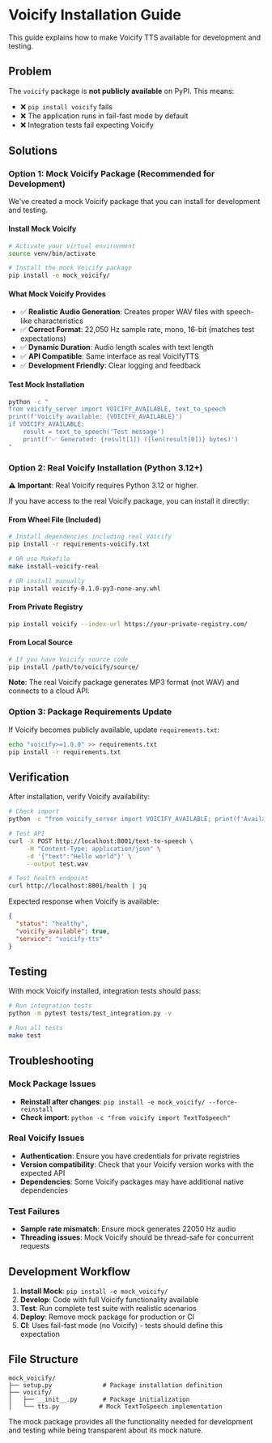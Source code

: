 # Voicify Installation Guide

This guide explains how to make Voicify TTS available for development and testing.

## Problem

The `voicify` package is **not publicly available** on PyPI. This means:
- ❌ `pip install voicify` fails
- ❌ The application runs in fail-fast mode by default
- ❌ Integration tests fail expecting Voicify

## Solutions

### Option 1: Mock Voicify Package (Recommended for Development)

We've created a mock Voicify package that you can install for development and testing.

#### Install Mock Voicify

```bash
# Activate your virtual environment
source venv/bin/activate

# Install the mock Voicify package
pip install -e mock_voicify/
```

#### What Mock Voicify Provides

- ✅ **Realistic Audio Generation**: Creates proper WAV files with speech-like characteristics
- ✅ **Correct Format**: 22,050 Hz sample rate, mono, 16-bit (matches test expectations)
- ✅ **Dynamic Duration**: Audio length scales with text length
- ✅ **API Compatible**: Same interface as real VoicifyTTS
- ✅ **Development Friendly**: Clear logging and feedback

#### Test Mock Installation

```bash
python -c "
from voicify_server import VOICIFY_AVAILABLE, text_to_speech
print(f'Voicify available: {VOICIFY_AVAILABLE}')
if VOICIFY_AVAILABLE:
    result = text_to_speech('Test message')
    print(f'✅ Generated: {result[1]} ({len(result[0])} bytes)')
"
```

### Option 2: Real Voicify Installation (Python 3.12+)

**⚠️ Important**: Real Voicify requires Python 3.12 or higher.

If you have access to the real Voicify package, you can install it directly:

#### From Wheel File (Included)
```bash
# Install dependencies including real Voicify
pip install -r requirements-voicify.txt

# OR use Makefile
make install-voicify-real

# OR install manually
pip install voicify-0.1.0-py3-none-any.whl
```

#### From Private Registry
```bash
pip install voicify --index-url https://your-private-registry.com/
```

#### From Local Source
```bash
# If you have Voicify source code
pip install /path/to/voicify/source/
```


**Note**: The real Voicify package generates MP3 format (not WAV) and connects to a cloud API.

### Option 3: Package Requirements Update

If Voicify becomes publicly available, update `requirements.txt`:

```bash
echo "voicify>=1.0.0" >> requirements.txt
pip install -r requirements.txt
```

## Verification

After installation, verify Voicify availability:

```bash
# Check import
python -c "from voicify_server import VOICIFY_AVAILABLE; print(f'Available: {VOICIFY_AVAILABLE}')"

# Test API
curl -X POST http://localhost:8001/text-to-speech \
     -H "Content-Type: application/json" \
     -d '{"text":"Hello world"}' \
     --output test.wav

# Test health endpoint
curl http://localhost:8001/health | jq
```

Expected response when Voicify is available:
```json
{
  "status": "healthy",
  "voicify_available": true,
  "service": "voicify-tts"
}
```

## Testing

With mock Voicify installed, integration tests should pass:

```bash
# Run integration tests
python -m pytest tests/test_integration.py -v

# Run all tests
make test
```

## Troubleshooting

### Mock Package Issues
- **Reinstall after changes**: `pip install -e mock_voicify/ --force-reinstall`
- **Check import**: `python -c "from voicify import TextToSpeech"`

### Real Voicify Issues
- **Authentication**: Ensure you have credentials for private registries
- **Version compatibility**: Check that your Voicify version works with the expected API
- **Dependencies**: Some Voicify packages may have additional native dependencies

### Test Failures
- **Sample rate mismatch**: Ensure mock generates 22050 Hz audio
- **Threading issues**: Mock Voicify should be thread-safe for concurrent requests

## Development Workflow

1. **Install Mock**: `pip install -e mock_voicify/`
2. **Develop**: Code with full Voicify functionality available
3. **Test**: Run complete test suite with realistic scenarios
4. **Deploy**: Remove mock package for production or CI
5. **CI**: Uses fail-fast mode (no Voicify) - tests should define this expectation

## File Structure

```
mock_voicify/
├── setup.py              # Package installation definition
├── voicify/
│   ├── __init__.py       # Package initialization
│   └── tts.py           # Mock TextToSpeech implementation
```

The mock package provides all the functionality needed for development and testing while being transparent about its mock nature.
